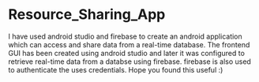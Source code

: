 # Resource_Sharing_App
I have used android studio and firebase to create an android application which can access and share data from a real-time database.
The frontend GUI has been created using android studio and later it was configured to retrieve real-time data from a databse using firebase. firebase is also used to authenticate the uses credentials.
Hope you found this useful :)
